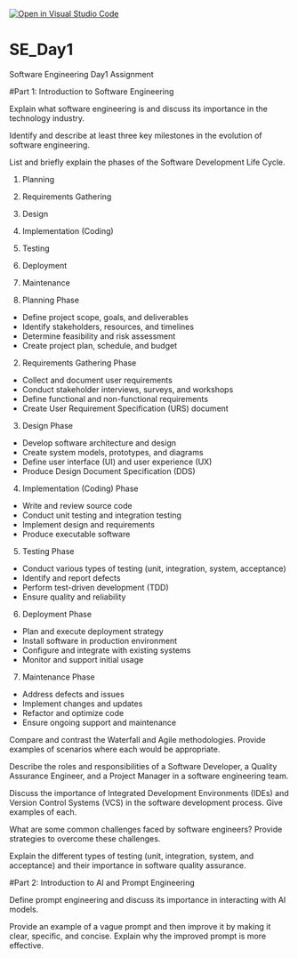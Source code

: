 [![Open in Visual Studio Code](https://classroom.github.com/assets/open-in-vscode-2e0aaae1b6195c2367325f4f02e2d04e9abb55f0b24a779b69b11b9e10269abc.svg)](https://classroom.github.com/online_ide?assignment_repo_id=16010740&assignment_repo_type=AssignmentRepo)
# SE_Day1
Software Engineering Day1 Assignment

#Part 1: Introduction to Software Engineering

Explain what software engineering is and discuss its importance in the technology industry.


Identify and describe at least three key milestones in the evolution of software engineering.


List and briefly explain the phases of the Software Development Life Cycle.

1. Planning
2. Requirements Gathering
3. Design
4. Implementation (Coding)
5. Testing
6. Deployment
7. Maintenance

1. Planning Phase

- Define project scope, goals, and deliverables
- Identify stakeholders, resources, and timelines
- Determine feasibility and risk assessment
- Create project plan, schedule, and budget

2. Requirements Gathering Phase

- Collect and document user requirements
- Conduct stakeholder interviews, surveys, and workshops
- Define functional and non-functional requirements
- Create User Requirement Specification (URS) document

3. Design Phase

- Develop software architecture and design
- Create system models, prototypes, and diagrams
- Define user interface (UI) and user experience (UX)
- Produce Design Document Specification (DDS)

4. Implementation (Coding) Phase

- Write and review source code
- Conduct unit testing and integration testing
- Implement design and requirements
- Produce executable software

5. Testing Phase

- Conduct various types of testing (unit, integration, system, acceptance)
- Identify and report defects
- Perform test-driven development (TDD)
- Ensure quality and reliability

6. Deployment Phase

- Plan and execute deployment strategy
- Install software in production environment
- Configure and integrate with existing systems
- Monitor and support initial usage

7. Maintenance Phase

- Address defects and issues
- Implement changes and updates
- Refactor and optimize code
- Ensure ongoing support and maintenance

Compare and contrast the Waterfall and Agile methodologies. Provide examples of scenarios where each would be appropriate.


Describe the roles and responsibilities of a Software Developer, a Quality Assurance Engineer, and a Project Manager in a software engineering team.


Discuss the importance of Integrated Development Environments (IDEs) and Version Control Systems (VCS) in the software development process. Give examples of each.


What are some common challenges faced by software engineers? Provide strategies to overcome these challenges.


Explain the different types of testing (unit, integration, system, and acceptance) and their importance in software quality assurance.


#Part 2: Introduction to AI and Prompt Engineering


Define prompt engineering and discuss its importance in interacting with AI models.


Provide an example of a vague prompt and then improve it by making it clear, specific, and concise. Explain why the improved prompt is more effective.
